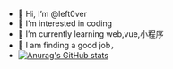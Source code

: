 - 👋 Hi, I’m @left0ver
- 👀 I’m interested in coding
- 🌱 I’m currently learning web,vue,小程序
- 💞️ I am finding a good job，
- [![Anurag's GitHub stats](https://github-readme-stats.vercel.app/api?username=left0ver&show_icons=true&theme=gruvbox)](https://github.com/anuraghazra/github-readme-stats)

<!--START_SECTION:waka-->


<!--END_SECTION:waka-->

